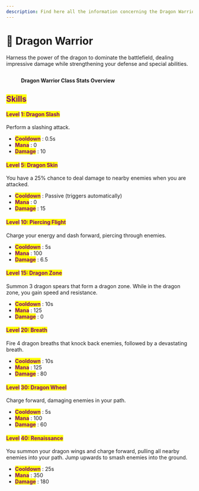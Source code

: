```yaml
---
description: Find here all the information concerning the Dragon Warrior class
---
```


# 🐲 Dragon Warrior

Harness the power of the dragon to dominate the battlefield, dealing impressive damage while strengthening your defense and special abilities.

<figure><img src="../../.gitbook/assets/Capture d&#x27;écran 2024-12-03 124754.png" alt=""><figcaption><p><strong>Dragon Warrior Class Stats Overview</strong></p></figcaption></figure>

## <mark style="color:purple;">Skills</mark>

#### <mark style="color:purple;">Level</mark> <mark style="color:purple;"></mark><mark style="color:purple;">**1: Dragon Slash**</mark> <a href="#niveau-1-coupe-du-dragon" id="niveau-1-coupe-du-dragon"></a>

Perform a slashing attack.

* <mark style="color:purple;">**Cooldown**</mark> : 0.5s
* <mark style="color:purple;">**Mana**</mark> : 0
* <mark style="color:purple;">**Damage**</mark> : 10

#### <mark style="color:purple;">Level</mark> <mark style="color:purple;"></mark><mark style="color:purple;">**5: Dragon Skin**</mark> <a href="#niveau-5-peau-du-dragon" id="niveau-5-peau-du-dragon"></a>

You have a 25% chance to deal damage to nearby enemies when you are attacked.

* <mark style="color:purple;">**Cooldown**</mark> : Passive (triggers automatically)
* <mark style="color:purple;">**Mana**</mark> : 0
* <mark style="color:purple;">**Damage**</mark> : 15

#### <mark style="color:purple;">Level</mark> <mark style="color:purple;"></mark><mark style="color:purple;">**10: Piercing Flight**</mark> <a href="#niveau-10-course-du-dragon" id="niveau-10-course-du-dragon"></a>

Charge your energy and dash forward, piercing through enemies.

* <mark style="color:purple;">**Cooldown**</mark> : 5s
* <mark style="color:purple;">**Mana**</mark> : 100
* <mark style="color:purple;">**Damage**</mark> : 6.5

#### <mark style="color:purple;">Level</mark> <mark style="color:purple;"></mark><mark style="color:purple;">**15: Dragon Zone**</mark> <a href="#niveau-15-zone-du-dragon" id="niveau-15-zone-du-dragon"></a>

Summon 3 dragon spears that form a dragon zone. While in the dragon zone, you gain speed and resistance.

* <mark style="color:purple;">**Cooldown**</mark> : 10s
* <mark style="color:purple;">**Mana**</mark> : 125
* <mark style="color:purple;">**Damage**</mark> : 0

#### <mark style="color:purple;">Level</mark> <mark style="color:purple;"></mark><mark style="color:purple;">**20: Breath**</mark> <a href="#niveau-20-souffle-du-dragon" id="niveau-20-souffle-du-dragon"></a>

Fire 4 dragon breaths that knock back enemies, followed by a devastating breath.

* <mark style="color:purple;">**Cooldown**</mark> : 10s
* <mark style="color:purple;">**Mana**</mark> : 125
* <mark style="color:purple;">**Damage**</mark> : 80

#### <mark style="color:purple;">Level</mark> <mark style="color:purple;"></mark><mark style="color:purple;">**30: Dragon Wheel**</mark> <a href="#niveau-30-roue-du-dragon" id="niveau-30-roue-du-dragon"></a>

Charge forward, damaging enemies in your path.

* <mark style="color:purple;">**Cooldown**</mark> : 5s
* <mark style="color:purple;">**Mana**</mark> : 100
* <mark style="color:purple;">**Damage**</mark> : 60

#### <mark style="color:purple;">Level</mark> <mark style="color:purple;"></mark><mark style="color:purple;">**40: Renaissance**</mark> <a href="#niveau-40-naissance-du-dragon" id="niveau-40-naissance-du-dragon"></a>

You summon your dragon wings and charge forward, pulling all nearby enemies into your path. Jump upwards to smash enemies into the ground.

* <mark style="color:purple;">**Cooldown**</mark> : 25s
* <mark style="color:purple;">**Mana**</mark> : 350
* <mark style="color:purple;">**Damage**</mark> : 180
